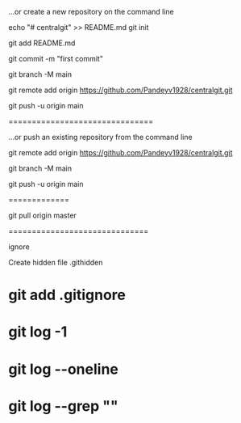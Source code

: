 …or create a new repository on the command line

echo "# centralgit" >> README.md
git init

git add README.md

git commit -m "first commit"

git branch -M main

git remote add origin https://github.com/Pandeyv1928/centralgit.git

git push -u origin main

===============================

…or push an existing repository from the command line

git remote add origin https://github.com/Pandeyv1928/centralgit.git

git branch -M main

git push -u origin main

=============

git pull origin master

==============================

ignore 

Create hidden file .githidden

# git add .gitignore

# git log -1

# git log --oneline

# git log --grep ""
